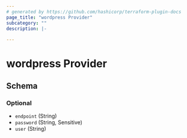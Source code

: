 ```yaml
---
# generated by https://github.com/hashicorp/terraform-plugin-docs
page_title: "wordpress Provider"
subcategory: ""
description: |-
  
---
```


# wordpress Provider





<!-- schema generated by tfplugindocs -->
## Schema

### Optional

- `endpoint` (String)
- `password` (String, Sensitive)
- `user` (String)

